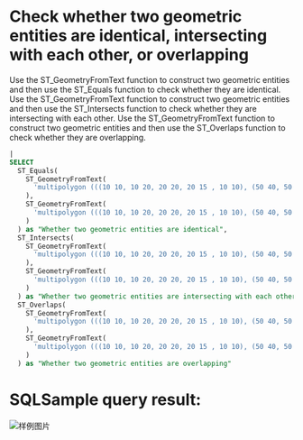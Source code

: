 # Check whether two geometric entities are identical, intersecting with each other, or overlapping

Use the ST_GeometryFromText function to construct two geometric entities and then use the ST_Equals function to check whether they are identical.
Use the ST_GeometryFromText function to construct two geometric entities and then use the ST_Intersects function to check whether they are intersecting with each other.
Use the ST_GeometryFromText function to construct two geometric entities and then use the ST_Overlaps function to check whether they are overlapping.

```SQL
|
SELECT
  ST_Equals(
    ST_GeometryFromText(
      'multipolygon (((10 10, 10 20, 20 20, 20 15 , 10 10), (50 40, 50 50, 60 50, 60 40, 50 40)))'
    ),
    ST_GeometryFromText(
      'multipolygon (((10 10, 10 20, 20 20, 20 15 , 10 10), (50 40, 50 50, 60 50, 60 40, 50 50)))'
    )
  ) as "Whether two geometric entities are identical",
  ST_Intersects(
    ST_GeometryFromText(
      'multipolygon (((10 10, 10 20, 20 20, 20 15 , 10 10), (50 40, 50 50, 60 50, 60 40, 50 40)))'
    ),
    ST_GeometryFromText(
      'multipolygon (((10 10, 10 20, 20 20, 20 15 , 10 10), (50 40, 50 50, 60 50, 60 40, 50 50)))'
    )
  ) as "Whether two geometric entities are intersecting with each other",
  ST_Overlaps(
    ST_GeometryFromText(
      'multipolygon (((10 10, 10 20, 20 20, 20 15 , 10 10), (50 40, 50 50, 60 50, 60 40, 50 40)))'
    ),
    ST_GeometryFromText(
      'multipolygon (((10 10, 10 20, 20 20, 20 15 , 10 10), (50 40, 50 50, 60 50, 60 40, 50 50)))'
    )
  ) as "Whether two geometric entities are overlapping"
```

# SQLSample query result:

![样例图片](https://img.alicdn.com/tfs/TB1_C2CaNvbeK8jSZPfXXariXXa-659-347.png)
